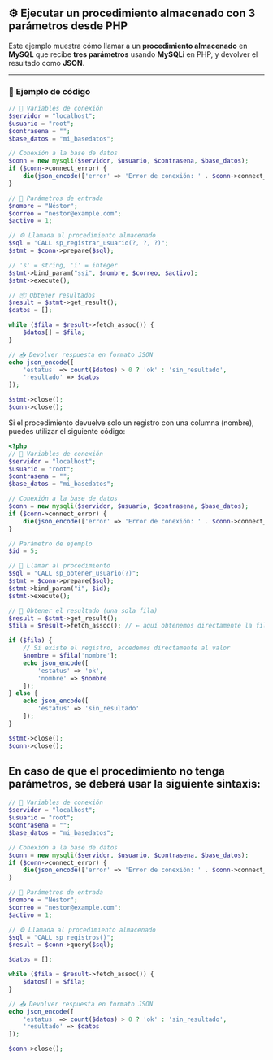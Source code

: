 ## ⚙️ Ejecutar un procedimiento almacenado con 3 parámetros desde PHP

Este ejemplo muestra cómo llamar a un **procedimiento almacenado** en **MySQL** que recibe **tres parámetros** usando **MySQLi** en PHP, y devolver el resultado como **JSON**.

---

### 📜 Ejemplo de código

```php
// 🔧 Variables de conexión
$servidor = "localhost";
$usuario = "root";
$contrasena = "";
$base_datos = "mi_basedatos";

// Conexión a la base de datos
$conn = new mysqli($servidor, $usuario, $contrasena, $base_datos);
if ($conn->connect_error) {
    die(json_encode(['error' => 'Error de conexión: ' . $conn->connect_error]));
}

// 📩 Parámetros de entrada
$nombre = "Néstor";
$correo = "nestor@example.com";
$activo = 1;

// ⚙️ Llamada al procedimiento almacenado
$sql = "CALL sp_registrar_usuario(?, ?, ?)";
$stmt = $conn->prepare($sql);

// 's' = string, 'i' = integer
$stmt->bind_param("ssi", $nombre, $correo, $activo);
$stmt->execute();

// 📦 Obtener resultados
$result = $stmt->get_result();
$datos = [];

while ($fila = $result->fetch_assoc()) {
    $datos[] = $fila;
}

// 📤 Devolver respuesta en formato JSON
echo json_encode([
    'estatus' => count($datos) > 0 ? 'ok' : 'sin_resultado',
    'resultado' => $datos
]);

$stmt->close();
$conn->close();
```

Si el procedimiento devuelve solo un registro con una columna (nombre), puedes utilizar el siguiente código:
```php
<?php
// 🔧 Variables de conexión
$servidor = "localhost";
$usuario = "root";
$contrasena = "";
$base_datos = "mi_basedatos";

// Conexión a la base de datos
$conn = new mysqli($servidor, $usuario, $contrasena, $base_datos);
if ($conn->connect_error) {
    die(json_encode(['error' => 'Error de conexión: ' . $conn->connect_error]));
}

// Parámetro de ejemplo
$id = 5;

// 🔹 Llamar al procedimiento
$sql = "CALL sp_obtener_usuario(?)";
$stmt = $conn->prepare($sql);
$stmt->bind_param("i", $id);
$stmt->execute();

// 🔹 Obtener el resultado (una sola fila)
$result = $stmt->get_result();
$fila = $result->fetch_assoc(); // ← aquí obtenemos directamente la fila

if ($fila) {
    // Si existe el registro, accedemos directamente al valor
    $nombre = $fila['nombre'];
    echo json_encode([
        'estatus' => 'ok',
        'nombre' => $nombre
    ]);
} else {
    echo json_encode([
        'estatus' => 'sin_resultado'
    ]);
}

$stmt->close();
$conn->close();
```

## En caso de que el procedimiento no tenga parámetros, se deberá usar la siguiente sintaxis:
```php
// 🔧 Variables de conexión
$servidor = "localhost";
$usuario = "root";
$contrasena = "";
$base_datos = "mi_basedatos";

// Conexión a la base de datos
$conn = new mysqli($servidor, $usuario, $contrasena, $base_datos);
if ($conn->connect_error) {
    die(json_encode(['error' => 'Error de conexión: ' . $conn->connect_error]));
}

// 📩 Parámetros de entrada
$nombre = "Néstor";
$correo = "nestor@example.com";
$activo = 1;

// ⚙️ Llamada al procedimiento almacenado
$sql = "CALL sp_registros()";
$result = $conn->query($sql);

$datos = [];

while ($fila = $result->fetch_assoc()) {
    $datos[] = $fila;
}

// 📤 Devolver respuesta en formato JSON
echo json_encode([
    'estatus' => count($datos) > 0 ? 'ok' : 'sin_resultado',
    'resultado' => $datos
]);

$conn->close();
```

